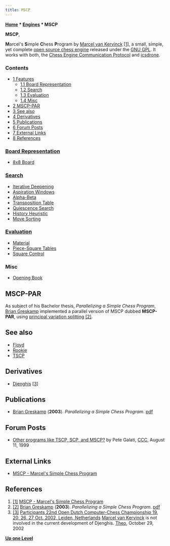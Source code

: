 ```yaml
---
title: MSCP
---
```

**[Home](Home "Home") \* [Engines](Engines "Engines") \* MSCP**


**MSCP**,  

**M**arcel's **S**imple **C**hess **P**rogram by [Marcel van Kervinck](Marcel_van_Kervinck "Marcel van Kervinck") <a id="cite-note-1" href="#cite-ref-1">[1]</a>, a small, simple, yet complete [open source chess engine](Category:Open_Source "Category:Open Source") released under the [GNU GPL](Free_Software_Foundation#GPL "Free Software Foundation"). It works with both, the [Chess Engine Communication Protocol](Chess_Engine_Communication_Protocol "Chess Engine Communication Protocol") and [icsdrone](index.php?title=Icsdrone&action=edit&redlink=1 "Icsdrone (page does not exist)"). 



### Contents


* [1 Features](#features)
	+ [1.1 Board Representation](#board-representation)
	+ [1.2 Search](#search)
	+ [1.3 Evaluation](#evaluation)
	+ [1.4 Misc](#misc)
* [2 MSCP-PAR](#mscp-par)
* [3 See also](#see-also)
* [4 Derivatives](#derivatives)
* [5 Publications](#publications)
* [6 Forum Posts](#forum-posts)
* [7 External Links](#external-links)
* [8 References](#references)






### [Board Representation](Board_Representation "Board Representation")


* [8x8 Board](8x8_Board "8x8 Board")


### [Search](Search "Search")


* [Iterative Deepening](Iterative_Deepening "Iterative Deepening")
* [Aspiration Windows](Aspiration_Windows "Aspiration Windows")
* [Alpha-Beta](Alpha-Beta "Alpha-Beta")
* [Transposition Table](Transposition_Table "Transposition Table")
* [Quiescence Search](Quiescence_Search "Quiescence Search")
* [History Heuristic](History_Heuristic "History Heuristic")
* [Move Sorting](Move_Ordering "Move Ordering")


### [Evaluation](Evaluation "Evaluation")


* [Material](Material "Material")
* [Piece-Square Tables](Piece-Square_Tables "Piece-Square Tables")
* [Square Control](Square_Control "Square Control")


### Misc


* [Opening Book](Opening_Book "Opening Book")


## MSCP-PAR


As subject of his Bachelor thesis, *Parallelizing a Simple Chess Program*, [Brian Greskamp](index.php?title=Brian_Greskamp&action=edit&redlink=1 "Brian Greskamp (page does not exist)") implemented a parallel version of MSCP dubbed **MSCP-PAR**, using [principal variation splitting](Parallel_Search#PrincipalVariationSplitting "Parallel Search") <a id="cite-note-2" href="#cite-ref-2">[2]</a>.



## See also


* [Floyd](Floyd "Floyd")
* [Rookie](Rookie "Rookie")
* [TSCP](TSCP "TSCP")


## Derivatives


* [Djenghis](index.php?title=Djenghis&action=edit&redlink=1 "Djenghis (page does not exist)") <a id="cite-note-3" href="#cite-ref-3">[3]</a>


## Publications


* [Brian Greskamp](index.php?title=Brian_Greskamp&action=edit&redlink=1 "Brian Greskamp (page does not exist)") (**2003**). *Parallelizing a Simple Chess Program*. [pdf](https://pdfs.semanticscholar.org/8e1b/da134a45bd362c61827e99fd1e2cb624079d.pdf)


## Forum Posts


* [Other programs like TSCP, SCP, and MSCP?](https://www.stmintz.com/ccc/index.php?id=64315) by Pete Galati, [CCC](CCC "CCC"), August 11, 1999


## External Links


* [MSCP - Marcel's Simple Chess Program](http://marcelk.net/mscp/)


## References


1. <a id="cite-ref-1" href="#cite-note-1">[1]</a> [MSCP - Marcel's Simple Chess Program](http://marcelk.net/mscp/)
2. <a id="cite-ref-2" href="#cite-note-2">[2]</a> [Brian Greskamp](index.php?title=Brian_Greskamp&action=edit&redlink=1 "Brian Greskamp (page does not exist)") (**2003**). *Parallelizing a Simple Chess Program*. [pdf](https://pdfs.semanticscholar.org/8e1b/da134a45bd362c61827e99fd1e2cb624079d.pdf)
3. <a id="cite-ref-3" href="#cite-note-3">[3]</a> [Participants 22nd Open Dutch Computer-Chess Championship 19, 20, 26, 27 Oct. 2002, Leiden, Netherlands](http://old.csvn.nl/partic02.html) [Marcel van Kervinck](Marcel_van_Kervinck "Marcel van Kervinck") is not involved in the current development of Djenghis. [Theo](Theo_van_der_Storm "Theo van der Storm"), October 29, 2002

**[Up one Level](Engines "Engines")**







 
